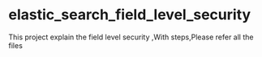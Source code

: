 # elastic_search_field_level_security
This project explain the field level security ,With steps,Please refer all the files
